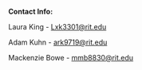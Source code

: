**Contact Info:**

Laura King - Lxk3301@rit.edu

Adam Kuhn - ark9719@rit.edu

Mackenzie Bowe - mmb8830@rit.edu
